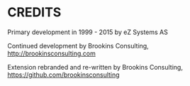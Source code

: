 CREDITS
=======

Primary development in 1999 - 2015 by eZ Systems AS

Continued development by Brookins Consulting, http://brookinsconsulting.com

Extension rebranded and re-written by Brookins Consulting, https://github.com/brookinsconsulting
